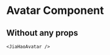 <script setup lang="ts">
import {JiaHaoAvatar} from 'jiahao-vue'
</script>

# Avatar Component

## Without any props

<JiaHaoAvatar/>

```vue
<JiaHaoAvatar />
```
